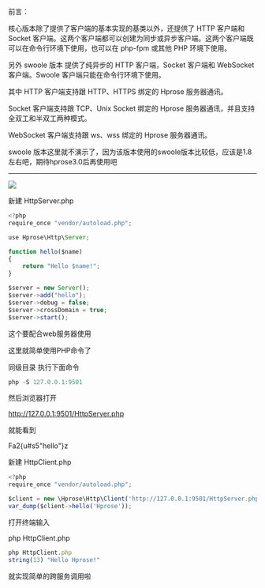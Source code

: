 前言：

核心版本除了提供了客户端的基本实现的基类以外，还提供了 HTTP 客户端和 Socket 客户端。这两个客户端都可以创建为同步或异步客户端。这两个客户端既可以在命令行环境下使用，也可以在 php-fpm 或其他 PHP 环境下使用。

另外 swoole 版本 提供了纯异步的 HTTP 客户端，Socket 客户端和 WebSocket 客户端。Swoole 客户端只能在命令行环境下使用。

其中 HTTP 客户端支持跟 HTTP、HTTPS 绑定的 Hprose 服务器通讯。

Socket 客户端支持跟 TCP、Unix Socket 绑定的 Hprose 服务器通讯，并且支持全双工和半双工两种模式。

WebSocket 客户端支持跟 ws、wss 绑定的 Hprose 服务器通讯。



swoole 版本这里就不演示了，因为该版本使用的swoole版本比较低，应该是1.8左右吧，期待hprose3.0后再使用吧

---



![](D:/download/youdaonote-pull-master/data/Technology/RPC/hprose/images/WEBRESOURCE1376f46962d59d3d6950d2fc144300ab截图.png)





新建 HttpServer.php



```javascript
<?php
require_once "vendor/autoload.php";

use Hprose\Http\Server;

function hello($name)
{
    return "Hello $name!";
}

$server = new Server();
$server->add("hello");
$server->debug = false;
$server->crossDomain = true;
$server->start();
```





这个要配合web服务器使用



这里就简单使用PHP命令了



同级目录 执行下面命令



```javascript
php -S 127.0.0.1:9501
```





然后浏览器打开 



http://127.0.0.1:9501/HttpServer.php



就能看到 



Fa2{u#s5"hello"}z







新建 HttpClient.php



```javascript
<?php
require_once "vendor/autoload.php";

$client = new \Hprose\Http\Client('http://127.0.0.1:9501/HttpServer.php', false);
var_dump($client->hello('Hprose'));
```





打开终端输入



php HttpClient.php

```javascript
php HttpClient.php 
string(13) "Hello Hprose!"
```





就实现简单的跨服务调用啦